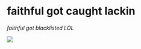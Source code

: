 # faithful got caught lackin
<i>faithful got blacklisted LOL</i>

<img src="https://i.imgur.com/aJNVpPK.png"/>
